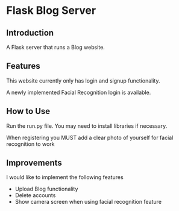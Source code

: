 # Flask Blog Server
## Introduction
A Flask server that runs a Blog website.

## Features
This website currently only has login and signup functionality.

A newly implemented Facial Recognition login is available.

## How to Use
Run the run.py file. You may need to install libraries if necessary.

When registering you MUST add a clear photo of yourself for facial recognition to work

## Improvements
I would like to implement the following features
* Upload Blog functionality
* Delete accounts
* Show camera screen when using facial recognition feature

